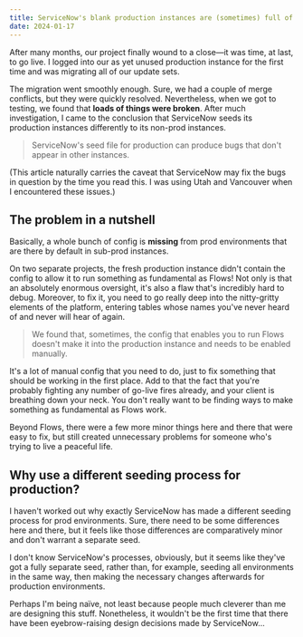 ```yaml
---
title: ServiceNow's blank production instances are (sometimes) full of bugs
date: 2024-01-17
---
```


After many months, our project finally wound to a close&mdash;it was time, at last, to go live. I logged into our as yet unused production instance for the first time and was migrating all of our update sets.

The migration went smoothly enough. Sure, we had a couple of merge conflicts, but they were quickly resolved. Nevertheless, when we got to testing, we found that **loads of things were broken**. After much investigation, I came to the conclusion that ServiceNow seeds its production instances differently to its non-prod instances.

> ServiceNow's seed file for production can produce bugs that don't appear in other instances.

(This article naturally carries the caveat that ServiceNow may fix the bugs in question by the time you read this. I was using Utah and Vancouver when I encountered these issues.)

## The problem in a nutshell

Basically, a whole bunch of config is **missing** from prod environments that are there by default in sub-prod instances.

On two separate projects, the fresh production instance didn't contain the config to allow it to run something as fundamental as Flows! Not only is that an absolutely enormous oversight, it's also a flaw that's incredibly hard to debug. Moreover, to fix it, you need to go really deep into the nitty-gritty elements of the platform, entering tables whose names you've never heard of and never will hear of again.

> We found that, sometimes, the config that enables you to run Flows doesn't make it into the production instance and needs to be enabled manually.

It's a lot of manual config that you need to do, just to fix something that should be working in the first place. Add to that the fact that you're probably fighting any number of go-live fires already, and your client is breathing down your neck. You don't really want to be finding ways to make something as fundamental as Flows work.

Beyond Flows, there were a few more minor things here and there that were easy to fix, but still created unnecessary problems for someone who's trying to live a peaceful life.

## Why use a different seeding process for production?

I haven't worked out why exactly ServiceNow has made a different seeding process for prod environments. Sure, there need to be some differences here and there, but it feels like those differences are comparatively minor and don't warrant a separate seed.

I don't know ServiceNow's processes, obviously, but it seems like they've got a fully separate seed, rather than, for example, seeding all environments in the same way, then making the necessary changes afterwards for production environments.

Perhaps I'm being na&iuml;ve, not least because people much cleverer than me are designing this stuff. Nonetheless, it wouldn't be the first time that there have been eyebrow-raising design decisions made by ServiceNow...
